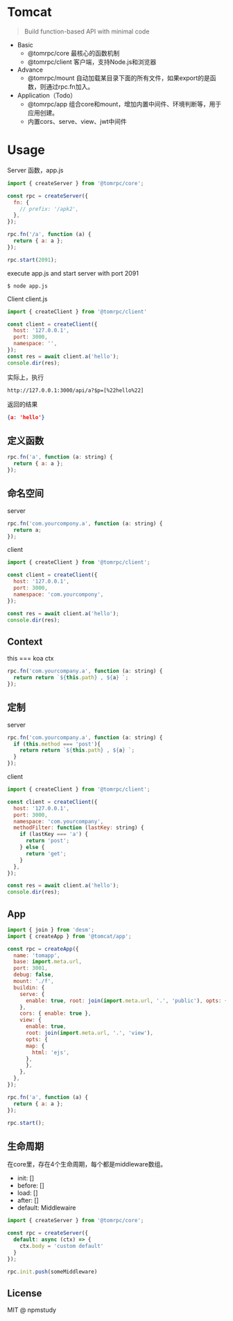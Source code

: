 # Tomcat

> Build function-based API with minimal code

- Basic
  - @tomrpc/core 最核心的函数机制
  - @tomrpc/client 客户端，支持Node.js和浏览器
- Advance
  - @tomrpc/mount 自动加载某目录下面的所有文件，如果export的是函数，则通过rpc.fn加入。
- Application（Todo）
  - @tomrpc/app 组合core和mount，增加内置中间件、环境判断等，用于应用创建。
  - 内置cors、serve、view、jwt中间件



# Usage

Server 函数，app.js

```js
import { createServer } from '@tomrpc/core';

const rpc = createServer({
  fn: {
    // prefix: '/apk2',
  },
});

rpc.fn('/a', function (a) {
  return { a: a };
});

rpc.start(2091);

```

execute app.js and start server with port 2091

```
$ node app.js
```

Client client.js


```js
import { createClient } from '@tomrpc/client'

const client = createClient({
  host: '127.0.0.1',
  port: 3000,
  namespace: '',
});
const res = await client.a('hello');
console.dir(res);
```

实际上，执行

```
http://127.0.0.1:3000/api/a?$p=[%22hello%22]
```

返回的结果

```json
{a: 'hello'}
```

## 定义函数

```js
rpc.fn('a', function (a: string) {
  return { a: a };
});
```

## 命名空间

server

```js
rpc.fn('com.yourcompony.a', function (a: string) {
  return a;
});
```

client

```js
import { createClient } from '@tomrpc/client';

const client = createClient({
  host: '127.0.0.1',
  port: 3000,
  namespace: 'com.yourcompony',
});

const res = await client.a('hello');
console.dir(res);
```


## Context

this === koa ctx

```js
rpc.fn('com.yourcompany.a', function (a: string) {
  return return `${this.path} , ${a} `;
});
```

## 定制

server

```js
rpc.fn('com.yourcompany.a', function (a: string) {
  if (this.method === 'post'){
    return return `${this.path} , ${a} `;
  }
});
```

client

```js
import { createClient } from '@tomrpc/client';

const client = createClient({
  host: '127.0.0.1',
  port: 3000,
  namespace: 'com.yourcompany',
  methodFilter: function (lastKey: string) {
    if (lastKey === 'a') {
      return 'post';
    } else {
      return 'get';
    }
  },
});

const res = await client.a('hello');
console.dir(res);
```

## App

```js
import { join } from 'desm';
import { createApp } from '@tomcat/app';

const rpc = createApp({
  name: 'tomapp',
  base: import.meta.url,
  port: 3001,
  debug: false,
  mount: './f',
  buildin: {
    serve: {
      enable: true, root: join(import.meta.url, '.', 'public'), opts: {}
    },
    cors: { enable: true },
    view: {
      enable: true,
      root: join(import.meta.url, '.', 'view'),
      opts: {
      map: {
        html: 'ejs',
      },
      },
    },
  },
});

rpc.fn('a', function (a) {
  return { a: a };
});

rpc.start();
```

## 生命周期

在core里，存在4个生命周期，每个都是middleware数组。

- init: []
- before: []
- load: []
- after: []
- default: Middlewaire

```js
import { createServer } from '@tomrpc/core';

const rpc = createServer({
  default: async (ctx) => {
    ctx.body = 'custom default'
  }
});

rpc.init.push(someMiddleware)
```


## License

MIT @ npmstudy
